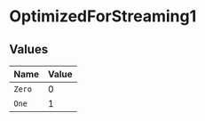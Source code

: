 # OptimizedForStreaming1


## Values

| Name   | Value  |
| ------ | ------ |
| `Zero` | 0      |
| `One`  | 1      |